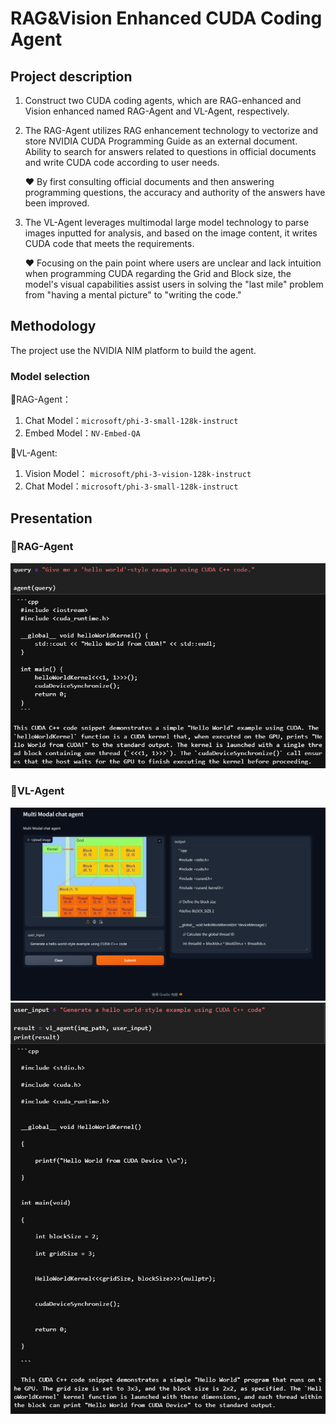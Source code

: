 # RAG&Vision Enhanced CUDA Coding Agent

## Project description
1. Construct two CUDA coding agents, which are RAG-enhanced and Vision enhanced named RAG-Agent and VL-Agent, respectively.
2. The RAG-Agent utilizes RAG enhancement technology to vectorize and store NVIDIA CUDA Programming Guide as an external document. Ability to search for answers related to questions in official documents and write CUDA code according to user needs.  

   ❤  By first consulting official documents and then answering programming questions, the accuracy and authority of the answers have been improved.
3. The VL-Agent leverages multimodal large model technology to parse images inputted for analysis, and based on the image content, it writes CUDA code that meets the requirements.
   
   ❤ Focusing on the pain point where users are unclear and lack intuition when programming CUDA regarding the Grid and Block size, the model's visual capabilities assist users in solving the "last mile" problem from "having a mental picture" to "writing the code."


## Methodology
The project use the NVIDIA NIM platform to build the agent.
### Model selection
🤖RAG-Agent：
1. Chat Model：`microsoft/phi-3-small-128k-instruct`
2. Embed Model：`NV-Embed-QA`

🤖VL-Agent:
1. Vision Model： `microsoft/phi-3-vision-128k-instruct`
2. Chat Model：`microsoft/phi-3-small-128k-instruct`

## Presentation
### 🤖RAG-Agent
![RAG-Agent](./assets/RAG-Agent.png)

### 🤖VL-Agent
![VL-Agent](./assets/VL-Agent-1.png)
![VL-Agent](./assets/VL-Agent-2.png)